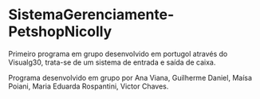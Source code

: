 # SistemaGerenciamente-PetshopNicolly

Primeiro programa em grupo desenvolvido em portugol através do Visualg30, trata-se de um sistema de entrada e saída de caixa.

Programa desenvolvido em grupo por Ana Viana, Guilherme Daniel, Maísa Poiani, Maria Eduarda Rospantini, Victor Chaves.

